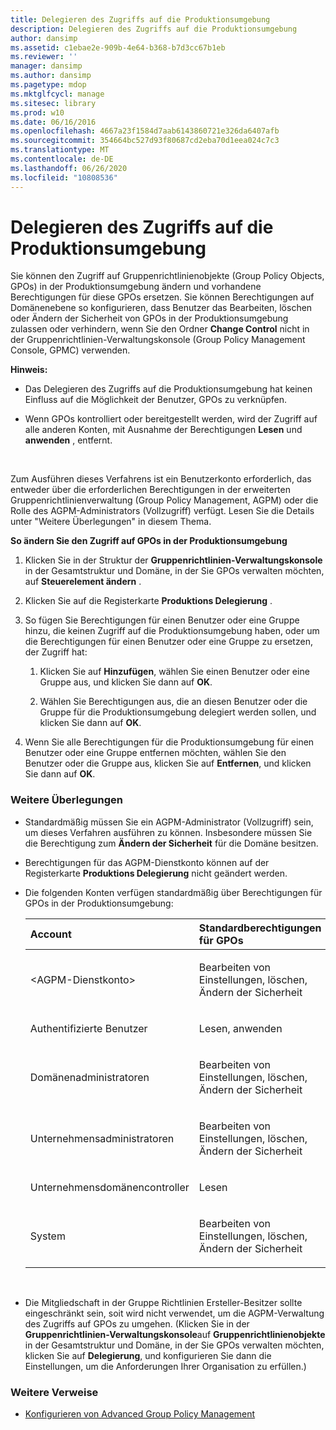 ```yaml
---
title: Delegieren des Zugriffs auf die Produktionsumgebung
description: Delegieren des Zugriffs auf die Produktionsumgebung
author: dansimp
ms.assetid: c1ebae2e-909b-4e64-b368-b7d3cc67b1eb
ms.reviewer: ''
manager: dansimp
ms.author: dansimp
ms.pagetype: mdop
ms.mktglfcycl: manage
ms.sitesec: library
ms.prod: w10
ms.date: 06/16/2016
ms.openlocfilehash: 4667a23f1584d7aab6143860721e326da6407afb
ms.sourcegitcommit: 354664bc527d93f80687cd2eba70d1eea024c7c3
ms.translationtype: MT
ms.contentlocale: de-DE
ms.lasthandoff: 06/26/2020
ms.locfileid: "10808536"
---
```

# Delegieren des Zugriffs auf die Produktionsumgebung


Sie können den Zugriff auf Gruppenrichtlinienobjekte (Group Policy Objects, GPOs) in der Produktionsumgebung ändern und vorhandene Berechtigungen für diese GPOs ersetzen. Sie können Berechtigungen auf Domänenebene so konfigurieren, dass Benutzer das Bearbeiten, löschen oder Ändern der Sicherheit von GPOs in der Produktionsumgebung zulassen oder verhindern, wenn Sie den Ordner **Change Control** nicht in der Gruppenrichtlinien-Verwaltungskonsole (Group Policy Management Console, GPMC) verwenden.

**Hinweis:**  
-   Das Delegieren des Zugriffs auf die Produktionsumgebung hat keinen Einfluss auf die Möglichkeit der Benutzer, GPOs zu verknüpfen.

-   Wenn GPOs kontrolliert oder bereitgestellt werden, wird der Zugriff auf alle anderen Konten, mit Ausnahme der Berechtigungen **Lesen** und **anwenden** , entfernt.

 

Zum Ausführen dieses Verfahrens ist ein Benutzerkonto erforderlich, das entweder über die erforderlichen Berechtigungen in der erweiterten Gruppenrichtlinienverwaltung (Group Policy Management, AGPM) oder die Rolle des AGPM-Administrators (Vollzugriff) verfügt. Lesen Sie die Details unter "Weitere Überlegungen" in diesem Thema.

**So ändern Sie den Zugriff auf GPOs in der Produktionsumgebung**

1.  Klicken Sie in der Struktur der **Gruppenrichtlinien-Verwaltungskonsole** in der Gesamtstruktur und Domäne, in der Sie GPOs verwalten möchten, auf **Steuerelement ändern** .

2.  Klicken Sie auf die Registerkarte **Produktions Delegierung** .

3.  So fügen Sie Berechtigungen für einen Benutzer oder eine Gruppe hinzu, die keinen Zugriff auf die Produktionsumgebung haben, oder um die Berechtigungen für einen Benutzer oder eine Gruppe zu ersetzen, der Zugriff hat:

    1.  Klicken Sie auf **Hinzufügen**, wählen Sie einen Benutzer oder eine Gruppe aus, und klicken Sie dann auf **OK**.

    2.  Wählen Sie Berechtigungen aus, die an diesen Benutzer oder die Gruppe für die Produktionsumgebung delegiert werden sollen, und klicken Sie dann auf **OK**.

4.  Wenn Sie alle Berechtigungen für die Produktionsumgebung für einen Benutzer oder eine Gruppe entfernen möchten, wählen Sie den Benutzer oder die Gruppe aus, klicken Sie auf **Entfernen**, und klicken Sie dann auf **OK**.

### Weitere Überlegungen

-   Standardmäßig müssen Sie ein AGPM-Administrator (Vollzugriff) sein, um dieses Verfahren ausführen zu können. Insbesondere müssen Sie die Berechtigung zum **Ändern der Sicherheit** für die Domäne besitzen.

-   Berechtigungen für das AGPM-Dienstkonto können auf der Registerkarte **Produktions Delegierung** nicht geändert werden.

-   Die folgenden Konten verfügen standardmäßig über Berechtigungen für GPOs in der Produktionsumgebung:

    <table>
    <colgroup>
    <col width="50%" />
    <col width="50%" />
    </colgroup>
    <thead>
    <tr class="header">
    <th align="left">Account</th>
    <th align="left">Standardberechtigungen für GPOs</th>
    </tr>
    </thead>
    <tbody>
    <tr class="odd">
    <td align="left"><p>&lt;AGPM-Dienstkonto&gt;</p></td>
    <td align="left"><p>Bearbeiten von Einstellungen, löschen, Ändern der Sicherheit</p></td>
    </tr>
    <tr class="even">
    <td align="left"><p>Authentifizierte Benutzer</p></td>
    <td align="left"><p>Lesen, anwenden</p></td>
    </tr>
    <tr class="odd">
    <td align="left"><p>Domänenadministratoren</p></td>
    <td align="left"><p>Bearbeiten von Einstellungen, löschen, Ändern der Sicherheit</p></td>
    </tr>
    <tr class="even">
    <td align="left"><p>Unternehmensadministratoren</p></td>
    <td align="left"><p>Bearbeiten von Einstellungen, löschen, Ändern der Sicherheit</p></td>
    </tr>
    <tr class="odd">
    <td align="left"><p>Unternehmensdomänencontroller</p></td>
    <td align="left"><p>Lesen</p></td>
    </tr>
    <tr class="even">
    <td align="left"><p>System</p></td>
    <td align="left"><p>Bearbeiten von Einstellungen, löschen, Ändern der Sicherheit</p></td>
    </tr>
    </tbody>
    </table>

     

-   Die Mitgliedschaft in der Gruppe Richtlinien Ersteller-Besitzer sollte eingeschränkt sein, soit wird nicht verwendet, um die AGPM-Verwaltung des Zugriffs auf GPOs zu umgehen. (Klicken Sie in der **Gruppenrichtlinien-Verwaltungskonsole**auf **Gruppenrichtlinienobjekte** in der Gesamtstruktur und Domäne, in der Sie GPOs verwalten möchten, klicken Sie auf **Delegierung**, und konfigurieren Sie dann die Einstellungen, um die Anforderungen Ihrer Organisation zu erfüllen.)

### Weitere Verweise

-   [Konfigurieren von Advanced Group Policy Management](configuring-advanced-group-policy-management.md)

 

 





